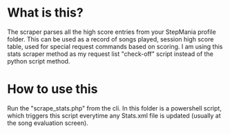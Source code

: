 # What is this?

The scraper parses all the high score entries from your StepMania profile folder. This can be used as a record of songs played, session high score table, used for special request commands based on scoring. I am using this stats scraper method as my request list "check-off" script instead of the python script method. 

# How to use this

Run the "scrape_stats.php" from the cli. In this folder is a powershell script, which triggers this script everytime any Stats.xml file is updated (usually at the song evaluation screen).
